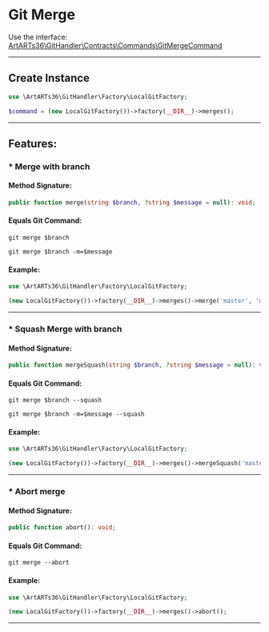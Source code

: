 # Git Merge

Use the interface: [ArtARTs36\GitHandler\Contracts\Commands\GitMergeCommand](../src/Contracts/Commands/GitMergeCommand.php)

---

## Create Instance

```php
use \ArtARTs36\GitHandler\Factory\LocalGitFactory;

$command = (new LocalGitFactory())->factory(__DIR__)->merges();
```

---

## Features:

### * Merge with branch

#### Method Signature:



```php
public function merge(string $branch, ?string $message = null): void;
```

#### Equals Git Command:

`git merge $branch`

`git merge $branch -m=$message`

#### Example:

```php
use \ArtARTs36\GitHandler\Factory\LocalGitFactory;

(new LocalGitFactory())->factory(__DIR__)->merges()->merge('master', 'message-test');
```

---
### * Squash Merge with branch

#### Method Signature:



```php
public function mergeSquash(string $branch, ?string $message = null): void;
```

#### Equals Git Command:

`git merge $branch --squash`

`git merge $branch -m=$message --squash`

#### Example:

```php
use \ArtARTs36\GitHandler\Factory\LocalGitFactory;

(new LocalGitFactory())->factory(__DIR__)->merges()->mergeSquash('master', 'message-test');
```

---
### * Abort merge

#### Method Signature:



```php
public function abort(): void;
```

#### Equals Git Command:

`git merge --abort`

#### Example:

```php
use \ArtARTs36\GitHandler\Factory\LocalGitFactory;

(new LocalGitFactory())->factory(__DIR__)->merges()->abort();
```

---
